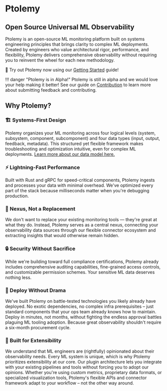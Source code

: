 # Ptolemy

## Open Source Universal ML Observability

Ptolemy is an open-source ML monitoring platform built on systems engineering principles that brings clarity to complex ML deployments. Created by engineers who value architectural rigor, performance, and flexibility, Ptolemy delivers comprehensive observability without requiring you to reinvent the wheel for each new methodology.

:rocket: Try out Ptolemy now using our [Getting Started](getting_started/installation_docker_compose.md) guide!

!!! danger "Ptolemy is in Alpha!"
    Ptolemy is still in alpha and we would love your help making it better! See our guide on [Contribution](contributing/index.md) to learn more about submitting feedback and contributing.

## Why Ptolemy?

### :building_construction: Systems-First Design
Ptolemy organizes your ML monitoring across four logical levels (system, subsystem, component, subcomponent) and four data types (input, output, feedback, metadata). This structured yet flexible framework makes troubleshooting and optimization intuitive, even for complex ML deployments. [Learn more about our data model here.](concepts/data_model.md)

### :zap: Lightning-Fast Performance
Built with Rust and gRPC for speed-critical components, Ptolemy ingests and processes your data with minimal overhead. We've optimized every part of the stack because milliseconds matter when you're debugging production.

### :dart: Nexus, Not a Replacement
We don't want to replace your existing monitoring tools — they're great at what they do. Instead, Ptolemy serves as a central nexus, connecting your observability data sources through our flexible connector ecosystem and extracting insights that would otherwise remain hidden.

### :lock: Security Without Sacrifice
While we're building toward full compliance certifications, Ptolemy already includes comprehensive auditing capabilities, fine-grained access controls, and customizable permission schemes. Your sensitive ML data deserves nothing less.

### :rocket: Deploy Without Drama
We've built Ptolemy on battle-tested technologies you likely already have deployed. No exotic dependencies, no complex infra prerequisites – just standard components that your ops team already knows how to maintain. Deploy in minutes, not months, without fighting the endless approval battles plaguing ML tooling adoption. Because great observability shouldn't require a six-month procurement cycle.

### :jigsaw: Built for Extensibility
We understand that ML engineers are (rightfully) opinionated about their observability needs. Every ML system is unique, which is why Ptolemy prioritizes extensibility at our core. Our plugin architecture lets you integrate with your existing pipelines and tools without forcing you to adopt our opinions. Whether you're using custom metrics, proprietary data formats, or specialized visualization tools, Ptolemy's flexible APIs and connector framework adapt to your workflow – not the other way around.
